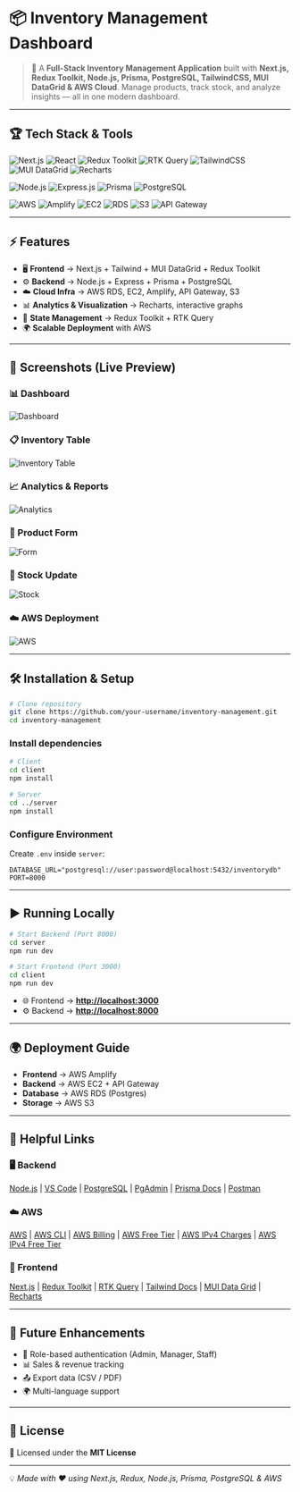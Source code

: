 # 📦 Inventory Management Dashboard

> 🚀 A **Full-Stack Inventory Management Application** built with **Next.js, Redux Toolkit, Node.js, Prisma, PostgreSQL, TailwindCSS, MUI DataGrid & AWS Cloud**.
> Manage products, track stock, and analyze insights — all in one modern dashboard.

---

## 🏆 Tech Stack & Tools

![Next.js](https://img.shields.io/badge/Next.js-000000?style=for-the-badge\&logo=next.js)
![React](https://img.shields.io/badge/React-61DAFB?style=for-the-badge\&logo=react\&logoColor=black)
![Redux Toolkit](https://img.shields.io/badge/Redux%20Toolkit-764ABC?style=for-the-badge\&logo=redux\&logoColor=white)
![RTK Query](https://img.shields.io/badge/RTK%20Query-CA4245?style=for-the-badge\&logo=redux\&logoColor=white)
![TailwindCSS](https://img.shields.io/badge/TailwindCSS-38B2AC?style=for-the-badge\&logo=tailwind-css\&logoColor=white)
![MUI DataGrid](https://img.shields.io/badge/Material--UI-007FFF?style=for-the-badge\&logo=mui\&logoColor=white)
![Recharts](https://img.shields.io/badge/Recharts-FF6384?style=for-the-badge\&logo=chart.js\&logoColor=white)

![Node.js](https://img.shields.io/badge/Node.js-339933?style=for-the-badge\&logo=node.js\&logoColor=white)
![Express.js](https://img.shields.io/badge/Express.js-000000?style=for-the-badge\&logo=express\&logoColor=white)
![Prisma](https://img.shields.io/badge/Prisma-2D3748?style=for-the-badge\&logo=prisma\&logoColor=white)
![PostgreSQL](https://img.shields.io/badge/PostgreSQL-4169E1?style=for-the-badge\&logo=postgresql\&logoColor=white)

![AWS](https://img.shields.io/badge/AWS-FF9900?style=for-the-badge\&logo=amazonaws\&logoColor=white)
![Amplify](https://img.shields.io/badge/AWS%20Amplify-FF9900?style=for-the-badge\&logo=awsamplify\&logoColor=white)
![EC2](https://img.shields.io/badge/AWS%20EC2-FF9900?style=for-the-badge\&logo=amazonec2\&logoColor=white)
![RDS](https://img.shields.io/badge/AWS%20RDS-527FFF?style=for-the-badge\&logo=amazonrds\&logoColor=white)
![S3](https://img.shields.io/badge/AWS%20S3-DD344C?style=for-the-badge\&logo=amazons3\&logoColor=white)
![API Gateway](https://img.shields.io/badge/AWS%20API%20Gateway-CC2264?style=for-the-badge\&logo=amazonapigateway\&logoColor=white)

---

## ⚡ Features

* 🖥️ **Frontend** → Next.js + Tailwind + MUI DataGrid + Redux Toolkit
* ⚙️ **Backend** → Node.js + Express + Prisma + PostgreSQL
* ☁️ **Cloud Infra** → AWS RDS, EC2, Amplify, API Gateway, S3
* 📊 **Analytics & Visualization** → Recharts, interactive graphs
* 🔄 **State Management** → Redux Toolkit + RTK Query
* 🌍 **Scalable Deployment** with AWS

---

## 📸 Screenshots (Live Preview)

### 📊 Dashboard

![Dashboard](./screenshots/s1.png)

### 📋 Inventory Table

![Inventory Table](./screenshots/s2.png)

### 📈 Analytics & Reports

![Analytics](./screenshots/s3.png)

### 📝 Product Form

![Form](./screenshots/s4.png)

### 🔄 Stock Update

![Stock](./screenshots/s5.png)

### ☁️ AWS Deployment

![AWS](./screenshots/s6.png)

---

## 🛠️ Installation & Setup

```bash
# Clone repository
git clone https://github.com/your-username/inventory-management.git
cd inventory-management
```

### Install dependencies

```bash
# Client
cd client
npm install

# Server
cd ../server
npm install
```

### Configure Environment

Create `.env` inside `server`:

```env
DATABASE_URL="postgresql://user:password@localhost:5432/inventorydb"
PORT=8000
```

---

## ▶️ Running Locally

```bash
# Start Backend (Port 8000)
cd server
npm run dev

# Start Frontend (Port 3000)
cd client
npm run dev
```

* 🌐 Frontend → **[http://localhost:3000](http://localhost:3000)**
* ⚙️ Backend → **[http://localhost:8000](http://localhost:8000)**

---

## 🌍 Deployment Guide

* **Frontend** → AWS Amplify
* **Backend** → AWS EC2 + API Gateway
* **Database** → AWS RDS (Postgres)
* **Storage** → AWS S3

---

## 🔗 Helpful Links

### 🖥 Backend

[Node.js](https://nodejs.org/en) | [VS Code](https://code.visualstudio.com/) | [PostgreSQL](https://www.postgresql.org/download/) | [PgAdmin](https://www.pgadmin.org/download/) | [Prisma Docs](https://www.prisma.io/docs) | [Postman](https://www.postman.com/downloads/)

### ☁️ AWS

[AWS](https://aws.amazon.com/) | [AWS CLI](https://docs.aws.amazon.com/cli/latest/userguide/cli-chap-welcome.html) | [AWS Billing](https://us-east-1.console.aws.amazon.com/billing/home) | [AWS Free Tier](https://aws.amazon.com/free/?all-free) | [AWS IPv4 Charges](https://aws.amazon.com/blogs/aws/new-aws-public-ipv4-addressing-options-and-pricing/) | [AWS IPv4 Free Tier](https://aws.amazon.com/about-aws/what-is-aws/)

### 🎨 Frontend

[Next.js](https://nextjs.org/docs/getting-started) | [Redux Toolkit](https://redux-toolkit.js.org/usage/nextjs) | [RTK Query](https://redux-toolkit.js.org/rtk-query/overview) | [Tailwind Docs](https://tailwindcss.com/docs/configuration) | [MUI Data Grid](https://mui.com/x/react-data-grid/) | [Recharts](https://recharts.org/en-US/api)

---

## 🎯 Future Enhancements

* 🔑 Role-based authentication (Admin, Manager, Staff)
* 📊 Sales & revenue tracking
* 📤 Export data (CSV / PDF)
* 🌍 Multi-language support

---

## 📝 License

📜 Licensed under the **MIT License**

---

💡 *Made with ❤️ using Next.js, Redux, Node.js, Prisma, PostgreSQL & AWS*

